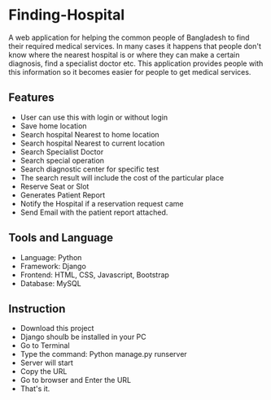 # Finding-Hospital
A web application for helping the common people of Bangladesh to find their required medical services. In many cases it happens that people don't know where the nearest hospital is or where they can make a certain diagnosis, find a specialist doctor etc. This application provides people with this information so it becomes easier for people to get medical services.

## Features
- User can use this with login or without login
- Save home location
- Search hospital Nearest to home location
- Search hospital Nearest to current location
- Search Specialist Doctor
- Search special operation
- Search diagnostic center for specific test
- The search result will include the cost of the particular place
- Reserve Seat or Slot
- Generates Patient Report 
- Notify the Hospital if a reservation request came
- Send Email with the patient report attached.

## Tools and Language
- Language: Python
- Framework: Django
- Frontend: HTML, CSS, Javascript, Bootstrap 
- Database: MySQL


## Instruction
- Download this project
- Django shoulb be installed in your PC
- Go to Terminal
- Type the command: Python manage.py runserver
- Server will start
- Copy the URL
- Go to browser and Enter the URL
- That's it.

